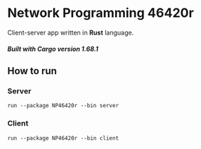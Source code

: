 # Network Programming 46420r
Client-server app written in **Rust** language.

##### Built with Cargo version 1.68.1
## How to run
### Server
`run --package NP46420r --bin server`
### Client
`run --package NP46420r --bin client`